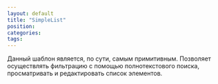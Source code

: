 ```yaml
---
layout: default
title: "SimpleList"
position: 
categories: 
tags: 
---
```


Данный шаблон является, по сути, самым примитивным. Позволяет осуществлять фильтрацию с помощью полнотекстового поиска, просматривать и редактировать список элементов.

 



 

 

